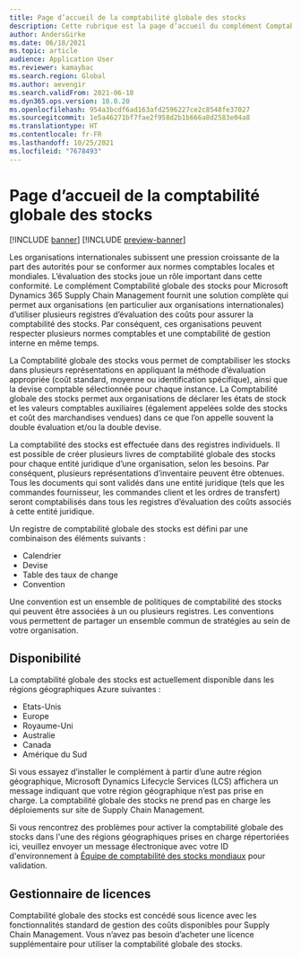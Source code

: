 ```yaml
---
title: Page d’accueil de la comptabilité globale des stocks
description: Cette rubrique est la page d’accueil du complément Comptabilité globale des stocks pour Microsoft Dynamics 365 Supply Chain Management.
author: AndersGirke
ms.date: 06/18/2021
ms.topic: article
audience: Application User
ms.reviewer: kamaybac
ms.search.region: Global
ms.author: aevengir
ms.search.validFrom: 2021-06-18
ms.dyn365.ops.version: 10.0.20
ms.openlocfilehash: 954a3bcdf6ad163afd2596227ce2c8548fe37027
ms.sourcegitcommit: 1e5a46271bf7fae2f958d2b1b666a8d2583e04a8
ms.translationtype: HT
ms.contentlocale: fr-FR
ms.lasthandoff: 10/25/2021
ms.locfileid: "7678493"
---
```

# <a name="global-inventory-accounting-home-page"></a>Page d’accueil de la comptabilité globale des stocks

[!INCLUDE [banner](../includes/banner.md)]
[!INCLUDE [preview-banner](../includes/preview-banner.md)] <!--KFM: Until 4/30/2022 -->

Les organisations internationales subissent une pression croissante de la part des autorités pour se conformer aux normes comptables locales et mondiales. L’évaluation des stocks joue un rôle important dans cette conformité. Le complément Comptabilité globale des stocks pour Microsoft Dynamics 365 Supply Chain Management fournit une solution complète qui permet aux organisations (en particulier aux organisations internationales) d’utiliser plusieurs registres d’évaluation des coûts pour assurer la comptabilité des stocks. Par conséquent, ces organisations peuvent respecter plusieurs normes comptables et une comptabilité de gestion interne en même temps.

La Comptabilité globale des stocks vous permet de comptabiliser les stocks dans plusieurs représentations en appliquant la méthode d’évaluation appropriée (coût standard, moyenne ou identification spécifique), ainsi que la devise comptable sélectionnée pour chaque instance. La Comptabilité globale des stocks permet aux organisations de déclarer les états de stock et les valeurs comptables auxiliaires (également appelées solde des stocks et coût des marchandises vendues) dans ce que l’on appelle souvent la double évaluation et/ou la double devise.

La comptabilité des stocks est effectuée dans des registres individuels. Il est possible de créer plusieurs livres de comptabilité globale des stocks pour chaque entité juridique d’une organisation, selon les besoins. Par conséquent, plusieurs représentations d’inventaire peuvent être obtenues. Tous les documents qui sont validés dans une entité juridique (tels que les commandes fournisseur, les commandes client et les ordres de transfert) seront comptabilisés dans tous les registres d’évaluation des coûts associés à cette entité juridique.

Un registre de comptabilité globale des stocks est défini par une combinaison des éléments suivants :

- Calendrier
- Devise
- Table des taux de change
- Convention

Une convention est un ensemble de politiques de comptabilité des stocks qui peuvent être associées à un ou plusieurs registres. Les conventions vous permettent de partager un ensemble commun de stratégies au sein de votre organisation.

## <a name="availability"></a>Disponibilité

La comptabilité globale des stocks est actuellement disponible dans les régions géographiques Azure suivantes :

- Etats-Unis
- Europe
- Royaume-Uni
- Australie
- Canada
- Amérique du Sud

Si vous essayez d’installer le complément à partir d’une autre région géographique, Microsoft Dynamics Lifecycle Services (LCS) affichera un message indiquant que votre région géographique n’est pas prise en charge. La comptabilité globale des stocks ne prend pas en charge les déploiements sur site de Supply Chain Management.

Si vous rencontrez des problèmes pour activer la comptabilité globale des stocks dans l'une des régions géographiques prises en charge répertoriées ici, veuillez envoyer un message électronique avec votre ID d'environnement à [Équipe de comptabilité des stocks mondiaux](mailto:GlobalInvAccount@microsoft.com) pour validation.

## <a name="licensing"></a>Gestionnaire de licences

Comptabilité globale des stocks est concédé sous licence avec les fonctionnalités standard de gestion des coûts disponibles pour Supply Chain Management. Vous n’avez pas besoin d’acheter une licence supplémentaire pour utiliser la comptabilité globale des stocks.
